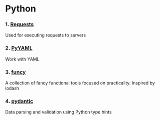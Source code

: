 # Python

### 1. [Requests](https://pypi.org/project/requests/)

Used for executing requests to servers

### 2. [PyYAML](https://pyyaml.org/wiki/PyYAMLDocumentation)

Work with YAML

### 3. [funcy](https://github.com/Suor/funcy)

A collection of fancy functional tools focused on practicality. Inspired by lodash

### 4. [pydantic](https://github.com/samuelcolvin/pydantic)

Data parsing and validation using Python type hints
